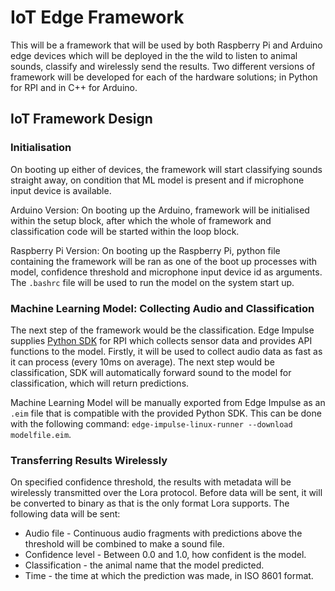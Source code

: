 # IoT Edge Framework

This will be a framework that will be used by both Raspberry Pi and Arduino edge devices
which will be deployed in the the wild to listen to animal sounds, classify and
wirelessly send the results. Two different versions of framework will be developed
for each of the hardware solutions; in Python for RPI and in C++ for Arduino.

## IoT Framework Design

### Initialisation

On booting up either of devices, the framework will start classifying sounds straight away,
on condition that ML model is present and if microphone input device is available.

Arduino Version:
On booting up the Arduino, framework will be initialised within the setup block,
after which the whole of framework and classification code will be started within the loop block.

Raspberry Pi Version:
On booting up the Raspberry Pi, python file containing the framework will be ran
as one of the boot up processes with model, confidence threshold and microphone input device id as arguments.
The `.bashrc` file will be used to run the model on the system start up.

### Machine Learning Model: Collecting Audio and Classification

The next step of the framework would be the classification. Edge Impulse supplies
[Python SDK](https://github.com/edgeimpulse/linux-sdk-python) for RPI which collects
sensor data and provides API functions to the model. Firstly, it will be used
to collect audio data as fast as it can process (every 10ms on average). The next
step would be classification, SDK will automatically forward sound to the model
for classification, which will return predictions.

Machine Learning Model will be manually exported from Edge Impulse as an `.eim` file
that is compatible with the provided Python SDK. This can be done with the following command:
`edge-impulse-linux-runner --download modelfile.eim`.

### Transferring Results Wirelessly

On specified confidence threshold, the results with metadata will be wirelessly transmitted
over the Lora protocol. Before data will be sent, it will be converted to binary
as that is the only format Lora supports. The following data will be sent:

* Audio file - Continuous audio fragments with predictions above the threshold will be combined to make a sound file.
* Confidence level - Between 0.0 and 1.0, how confident is the model.
* Classification - the animal name that the model predicted.
* Time - the time at which the prediction was made, in ISO 8601 format.
